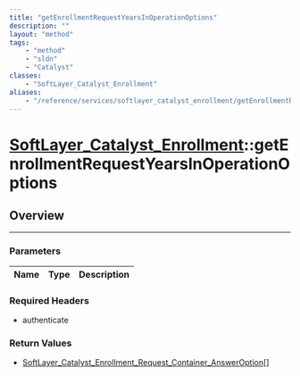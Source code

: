 ```yaml
---
title: "getEnrollmentRequestYearsInOperationOptions"
description: ""
layout: "method"
tags:
    - "method"
    - "sldn"
    - "Catalyst"
classes:
    - "SoftLayer_Catalyst_Enrollment"
aliases:
    - "/reference/services/softlayer_catalyst_enrollment/getEnrollmentRequestYearsInOperationOptions"
---
```

# [SoftLayer_Catalyst_Enrollment](/reference/services/SoftLayer_Catalyst_Enrollment)::getEnrollmentRequestYearsInOperationOptions





## Overview 


-----

### Parameters 
|Name | Type | Description |
| --- | --- | --- |


### Required Headers
* authenticate


### Return Values
* <a href='/reference/datatypes/SoftLayer_Catalyst_Enrollment_Request_Container_AnswerOption'>SoftLayer_Catalyst_Enrollment_Request_Container_AnswerOption[] </a>




